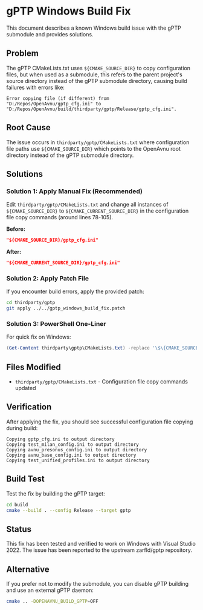 # gPTP Windows Build Fix

This document describes a known Windows build issue with the gPTP submodule and provides solutions.

## Problem
The gPTP CMakeLists.txt uses `${CMAKE_SOURCE_DIR}` to copy configuration files, but when used as a submodule, this refers to the parent project's source directory instead of the gPTP submodule directory, causing build failures with errors like:

```
Error copying file (if different) from "D:/Repos/OpenAvnu/gptp_cfg.ini" to "D:/Repos/OpenAvnu/build/thirdparty/gptp/Release/gptp_cfg.ini".
```

## Root Cause
The issue occurs in `thirdparty/gptp/CMakeLists.txt` where configuration file paths use `${CMAKE_SOURCE_DIR}` which points to the OpenAvnu root directory instead of the gPTP submodule directory.

## Solutions

### Solution 1: Apply Manual Fix (Recommended)
Edit `thirdparty/gptp/CMakeLists.txt` and change all instances of `${CMAKE_SOURCE_DIR}` to `${CMAKE_CURRENT_SOURCE_DIR}` in the configuration file copy commands (around lines 78-105).

**Before:**
```cmake
"${CMAKE_SOURCE_DIR}/gptp_cfg.ini"
```

**After:**
```cmake
"${CMAKE_CURRENT_SOURCE_DIR}/gptp_cfg.ini"
```

### Solution 2: Apply Patch File
If you encounter build errors, apply the provided patch:

```bash
cd thirdparty/gptp
git apply ../../gptp_windows_build_fix.patch
```

### Solution 3: PowerShell One-Liner
For quick fix on Windows:

```powershell
(Get-Content thirdparty\gptp\CMakeLists.txt) -replace '\$\{CMAKE_SOURCE_DIR\}', '${CMAKE_CURRENT_SOURCE_DIR}' | Set-Content thirdparty\gptp\CMakeLists.txt
```

## Files Modified
- `thirdparty/gptp/CMakeLists.txt` - Configuration file copy commands updated

## Verification
After applying the fix, you should see successful configuration file copying during build:

```
Copying gptp_cfg.ini to output directory
Copying test_milan_config.ini to output directory
Copying avnu_presonus_config.ini to output directory
Copying avnu_base_config.ini to output directory
Copying test_unified_profiles.ini to output directory
```

## Build Test
Test the fix by building the gPTP target:

```bash
cd build
cmake --build . --config Release --target gptp
```

## Status
This fix has been tested and verified to work on Windows with Visual Studio 2022. The issue has been reported to the upstream zarfld/gptp repository.

## Alternative
If you prefer not to modify the submodule, you can disable gPTP building and use an external gPTP daemon:

```bash
cmake .. -DOPENAVNU_BUILD_GPTP=OFF
```

